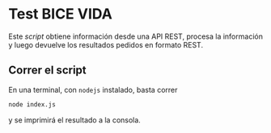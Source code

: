 # Test BICE VIDA

Este _script_ obtiene información desde una API REST, procesa la información y luego devuelve los resultados pedidos en formato REST.

## Correr el script

En una terminal, con `nodejs` instalado, basta correr

```bash
node index.js
```

y se imprimirá el resultado a la consola.
